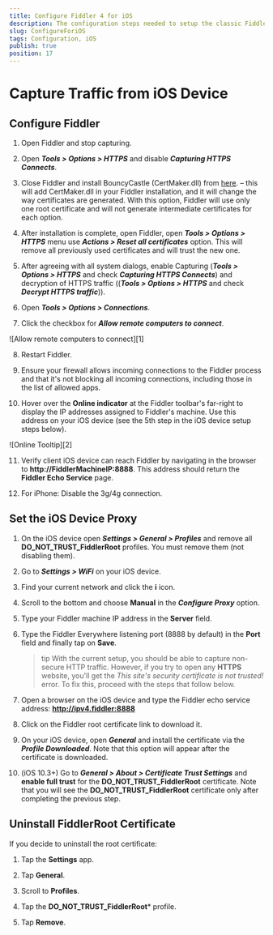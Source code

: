 ```yaml
---
title: Configure Fiddler 4 for iOS
description: The configuration steps needed to setup the classic Fiddler to capture traffic from iOS devices.
slug: ConfigureForiOS
tags: Configuration, iOS
publish: true
position: 17
---
```


Capture Traffic from iOS Device
===============================

Configure Fiddler
-----------------

1. Open Fiddler and stop capturing.

2. Open **_Tools > Options > HTTPS_** and disable **_Capturing HTTPS Connects_**.

3. Close Fiddler and install BouncyCastle (CertMaker.dll) from [here](https://disq.us/url?url=https%3A%2F%2Ftelerik-fiddler.s3.amazonaws.com%2Ffiddler%2Faddons%2Ffiddlercertmaker.exe%3A6S55_jduFvAwH1hSJcNA8KXcBzQ&cuid=3627150). – this will add CertMaker.dll in your Fiddler installation, and it will change the way certificates are generated. With this option, Fiddler will use only one root certificate and will not generate intermediate certificates for each option.

4. After installation is complete, open Fiddler, open **_Tools > Options > HTTPS_** menu use **_Actions > Reset all certificates_** option. This will remove all previously used certificates and will trust the new one.

5. After agreeing with all system dialogs, enable Capturing (**_Tools > Options > HTTPS_** and check **_Capturing HTTPS Connects_**) and decryption of HTTPS traffic ((**_Tools > Options > HTTPS_** and check **_Decrypt HTTPS traffic_**)).

6. Open **_Tools > Options > Connections_**.

7. Click the checkbox for **_Allow remote computers to connect_**.

 ![Allow remote computers to connect][1]

8. Restart Fiddler.

9. Ensure your firewall allows incoming connections to the Fiddler process and that it's not blocking all incoming connections, including those in the list of allowed apps.

10. Hover over the **Online indicator** at the Fiddler toolbar's far-right to display the IP addresses assigned to Fiddler's machine. Use this address on your iOS device (see the 5th step in the iOS device setup steps below).

 ![Online Tooltip][2]

11. Verify client iOS device can reach Fiddler by navigating in the browser to **http://FiddlerMachineIP:8888**. This address should return the **Fiddler Echo Service** page.

12. For iPhone: Disable the 3g/4g connection.


Set the iOS Device Proxy
------------------------

1. On the iOS device open **_Settings > General > Profiles_** and remove all **DO_NOT_TRUST_FiddlerRoot** profiles. You must remove them (not disabling them).

2. Go to **_Settings > WiFi_** on your iOS device.

3. Find your current network and click the **i** icon.

4. Scroll to the bottom and choose **Manual** in the **_Configure Proxy_** option.

5. Type your Fiddler machine IP address in the **Server** field.

6. Type the Fiddler Everywhere listening port (8888 by default) in the **Port** field and finally tap on **Save**.

    >tip With the current setup, you should be able to capture non-secure HTTP traffic. However, if you try to open any **HTTPS** website, you'll get the _This site's security certificate is not trusted!_ error. To fix this, proceed with the steps that follow below.

7. Open a browser on the iOS device and type the Fiddler echo service address: **http://ipv4.fiddler:8888**

8. Click on the Fiddler root certificate link to download it.

0. On your iOS device, open **_General_** and install the certificate via the **_Profile Downloaded_**. Note that this option will appear after the certificate is downloaded.

10. (iOS 10.3+) Go to **_General > About > Certificate Trust Settings_** and **enable full trust** for the **DO_NOT_TRUST_FiddlerRoot** certificate. Note that you will see the **DO_NOT_TRUST_FiddlerRoot** certificate only after completing the previous step. 


Uninstall FiddlerRoot Certificate
---------------------------------

If you decide to uninstall the root certificate:

1. Tap the **Settings** app.

2. Tap **General**.

3. Scroll to **Profiles**.

4. Tap the **DO_NOT_TRUST_FiddlerRoot*** profile.

5. Tap **Remove**.

